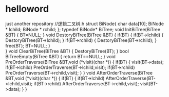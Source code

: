# helloword
just another repository
//逻辑二叉树.h
struct BiNode{
	char data[10];
	BiNode * lchild;
	BiNode * rchild;
};
typedef BiNode* BiTree;
void InitBiTree(BiTree &BT)
{
	BT=NULL;
}
void DestoryBiTree(BiTree &BT)
{
	if(BT)
	{
		if(BT->lchild)
		{
			 DestoryBiTree(BT->lchild);
		}
		if(BT->rchild)
		{
			 DestoryBiTree(BT->rchild);
		}
		free(BT);
		BT=NULL;
	}	
} 
void ClearBiTree(BiTree  &BT)
{
	DestoryBiTree(BT);
}
bool BiTreeEmpty(BiTree &BT)
{
	return BT==NULL; 
}
void PreOrderTraverse(BiTree &BT,void (*visit)(char *))
{
	if(BT)
	{
		visit(BT->data);
		if(BT->lchild) PreOrderTraverse(BT->lchild,visit);
		if(BT->rchild) PreOrderTraverse(BT->rchild,visit);
	}
}
void  AfterOrderTraverse(BiTree &BT,void (*visit)(char *))
{
	if(BT)
	{
		if(BT->lchild) AfterOrderTraverse(BT->lchild,visit);
		if(BT->rchild) AfterOrderTraverse(BT->rchild,visit);
		visit(BT->data);
	}
}

